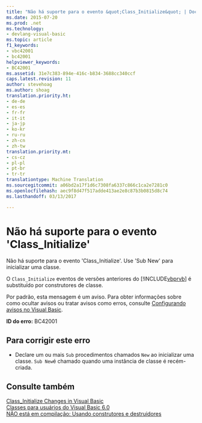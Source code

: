```yaml
---
title: "Não há suporte para o evento &quot;Class_Initialize&quot; | Documentos do Microsoft"
ms.date: 2015-07-20
ms.prod: .net
ms.technology:
- devlang-visual-basic
ms.topic: article
f1_keywords:
- vbc42001
- bc42001
helpviewer_keywords:
- BC42001
ms.assetid: 31e7c383-894e-416c-b834-3688cc340ccf
caps.latest.revision: 11
author: stevehoag
ms.author: shoag
translation.priority.ht:
- de-de
- es-es
- fr-fr
- it-it
- ja-jp
- ko-kr
- ru-ru
- zh-cn
- zh-tw
translation.priority.mt:
- cs-cz
- pl-pl
- pt-br
- tr-tr
translationtype: Machine Translation
ms.sourcegitcommit: a06bd2a17f1d6c7308fa6337c866c1ca2e7281c0
ms.openlocfilehash: aec9f8d47f517adde413ae2e8c87b3b0815d8c74
ms.lasthandoff: 03/13/2017

---
```

# <a name="39classinitialize39-event-is-no-longer-supported"></a>Não há suporte para o evento 'Class_Initialize'
Não há suporte para o evento 'Class_Initialize'. Use 'Sub New' para inicializar uma classe.  
  
 O `Class_Initialize` eventos de versões anteriores do [!INCLUDE[vbprvb](../../csharp/programming-guide/concepts/linq/includes/vbprvb_md.md)] é substituído por construtores de classe.  
  
 Por padrão, esta mensagem é um aviso. Para obter informações sobre como ocultar avisos ou tratar avisos como erros, consulte [Configurando avisos no Visual Basic](https://docs.microsoft.com/visualstudio/ide/configuring-warnings-in-visual-basic).  
  
 **ID do erro:** BC42001  
  
## <a name="to-correct-this-error"></a>Para corrigir este erro  
  
-   Declare um ou mais `Sub` procedimentos chamados `New` ao inicializar uma classe. `Sub New`é chamado quando uma instância de classe é recém-criada.  
  
## <a name="see-also"></a>Consulte também  
 [Class_Initialize Changes in Visual Basic](http://msdn.microsoft.com/en-us/2cd023cf-2869-4836-b08d-43822294beeb)   
 [Classes para usuários do Visual Basic 6.0](http://msdn.microsoft.com/en-us/d625222c-cd32-4c8d-b25c-ea71729b88b7)   
 [NÃO está em compilação: Usando construtores e destruidores](http://msdn.microsoft.com/en-us/548eebe1-86c4-4377-b2f5-447cb8be3d90)
